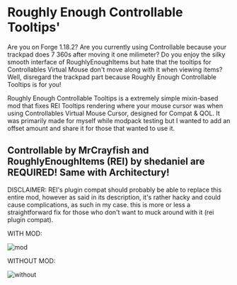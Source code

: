 # Roughly Enough Controllable Tooltips'
Are you on Forge 1.18.2? Are you currently using Controllable because your trackpad does 7 360s after moving it one milimeter? Do you enjoy the silky smooth interface of RoughlyEnoughItems but hate that the tooltips for Controllables Virtual Mouse don't move along with it when viewing items? Well, disregard the trackpad part because Roughly Enough Controllable Tooltips is for you!

Roughly Enough Controllable Tooltips is a extremely simple mixin-based mod that fixes REI Tooltips rendering where your mouse cursor was when using Controllables Virtual Mouse Cursor, designed for Compat &amp; QOL. It was primarily made for myself while modpack testing but I wanted to add an offset amount and share it for those that wanted to use it.

## Controllable by MrCrayfish and RoughlyEnoughItems (REI) by shedaniel are REQUIRED! Same with Architectury!

DISCLAIMER: REI's plugin compat should probably be able to replace this entire mod, however as said in its description, it's rather hacky and could cause complications, as such in my case. this is more or less a straightforward fix for those who don't want to muck around with it (rei plugin compat).


WITH MOD:

![mod](https://cdn.upload.systems/uploads/8O1tkL0c.gif)

WITHOUT MOD:

![without](https://github.com/dangbroitsdon/RoughlyEnoughControllableTooltips/assets/65779562/af4d41eb-3728-456a-bbf6-34862b7ab88f)
